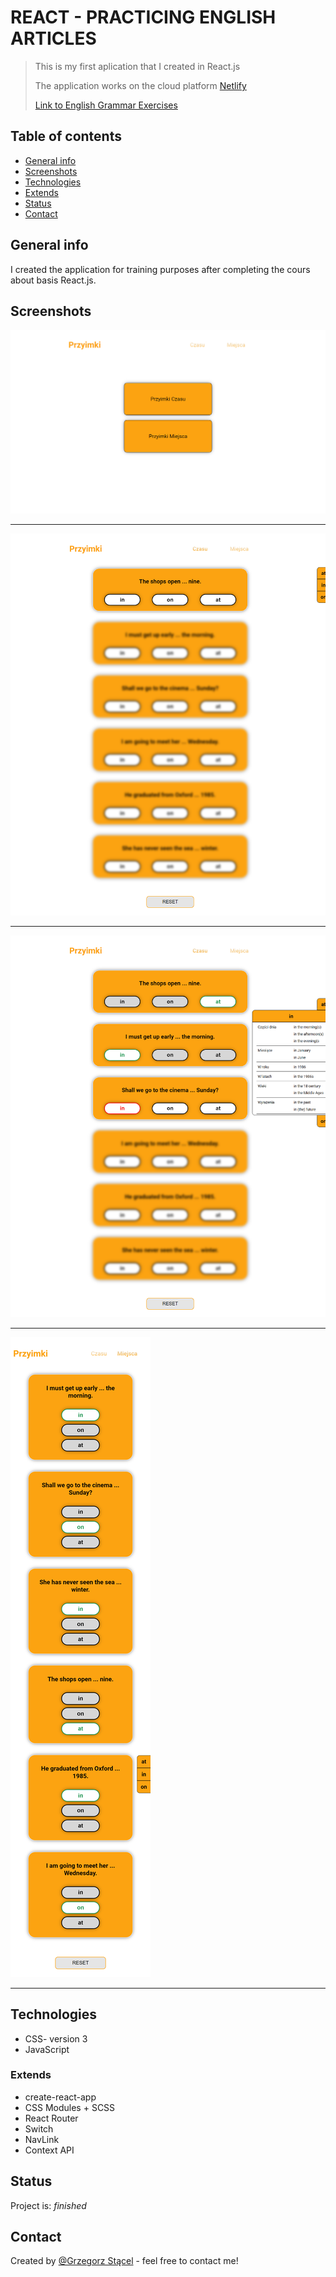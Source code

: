 # REACT - PRACTICING ENGLISH ARTICLES
> This is my first aplication that I created in React.js
>
> The application works on the cloud platform [Netlify](https://www.netlify.com/)
>
> [Link to English Grammar Exercises](https://enexercisegrammar.netlify.app/)

## Table of contents
* [General info](#general-info)
* [Screenshots](#screenshots)
* [Technologies](#technologies)
* [Extends](#extends)
* [Status](#status)
* [Contact](#contact)

## General info
I created the application for training purposes after completing the cours about basis React.js.

## Screenshots
![Main page](./img_readme/enexercisegrammar.netlify.app_01.png)

***

![Inside 1](./img_readme/enexercisegrammar.netlify.app_02.png)

***

![Inside 2](./img_readme/enexercisegrammar.netlify.app_03.png)

***

![Mobile version](./img_readme/enexercisegrammar.netlify.app_04.png)

***


## Technologies
* CSS- version 3
* JavaScript

### Extends
* create-react-app
* CSS Modules + SCSS
* React Router
* Switch
* NavLink
* Context API


## Status
Project is: _finished_

## Contact
Created by [@Grzegorz Stącel](mailto:stacelgrzegorz@gmail.com) - feel free to contact me!
